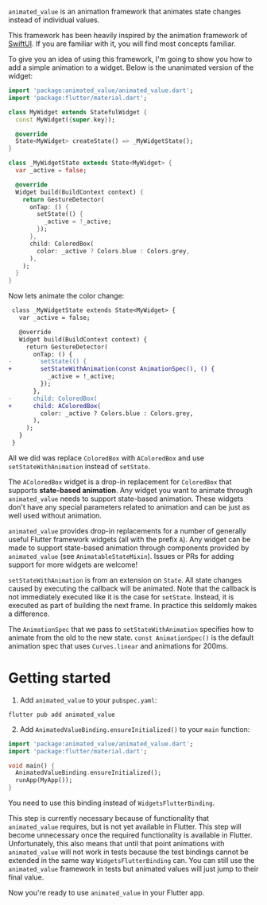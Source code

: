 `animated_value` is an animation framework that animates state changes instead
of individual values.

This framework has been heavily inspired by the animation framework of
[SwiftUI][swiftui animation framework]. If you are familiar with it, you will
find most concepts familiar.

To give you an idea of using this framework, I'm going to show you how to add a
simple animation to a widget. Below is the unanimated version of the widget:

```dart
import 'package:animated_value/animated_value.dart';
import 'package:flutter/material.dart';

class MyWidget extends StatefulWidget {
  const MyWidget({super.key});

  @override
  State<MyWidget> createState() => _MyWidgetState();
}

class _MyWidgetState extends State<MyWidget> {
  var _active = false;

  @override
  Widget build(BuildContext context) {
    return GestureDetector(
      onTap: () {
        setState(() {
          _active = !_active;
        });
      },
      child: ColoredBox(
        color: _active ? Colors.blue : Colors.grey,
      ),
    );
  }
}
```

Now lets animate the color change:

```diff
 class _MyWidgetState extends State<MyWidget> {
   var _active = false;

   @override
   Widget build(BuildContext context) {
     return GestureDetector(
       onTap: () {
-        setState(() {
+        setStateWithAnimation(const AnimationSpec(), () {
           _active = !_active;
         });
       },
-      child: ColoredBox(
+      child: AColoredBox(
         color: _active ? Colors.blue : Colors.grey,
       ),
     );
   }
 }
```

All we did was replace `ColoredBox` with `AColoredBox` and use
`setStateWithAnimation` instead of `setState`.

The `AColoredBox` widget is a drop-in replacement for `ColoredBox` that supports
**state-based animation**. Any widget you want to animate through
`animated_value` needs to support state-based animation. These widgets don't
have any special parameters related to animation and can be just as well used
without animation.

`animated_value` provides drop-in replacements for a number of generally useful
Flutter framework widgets (all with the prefix `A`). Any widget can be made to
support state-based animation through components provided by `animated_value`
(see `AnimatableStateMixin`). Issues or PRs for adding support for more widgets
are welcome!

`setStateWithAnimation` is from an extension on `State`. All state changes
caused by executing the callback will be animated. Note that the callback is not
immediately executed like it is the case for `setState`. Instead, it is executed
as part of building the next frame. In practice this seldomly makes a
difference.

The `AnimationSpec` that we pass to `setStateWithAnimation` specifies how to
animate from the old to the new state. `const AnimationSpec()` is the default
animation spec that uses `Curves.linear` and animations for 200ms.

# Getting started

1. Add `animated_value` to your `pubspec.yaml`:

```shell
flutter pub add animated_value
```

2. Add `AnimatedValueBinding.ensureInitialized()` to your `main` function:

```dart
import 'package:animated_value/animated_value.dart';
import 'package:flutter/material.dart';

void main() {
  AnimatedValueBinding.ensureInitialized();
  runApp(MyApp());
}
```

You need to use this binding instead of `WidgetsFlutterBinding`.

This step is currently necessary because of functionality that `animated_value`
requires, but is not yet available in Flutter. This step will become unnecessary
once the required functionality is available in Flutter. Unfortunately, this
also means that until that point animations with `animated_value` will not work
in tests because the test bindings cannot be extended in the same way
`WidgetsFlutterBinding` can. You can still use the `animated_value` framework in
tests but animated values will just jump to their final value.

Now you're ready to use `animated_value` in your Flutter app.

[swiftui animation framework]:
  https://developer.apple.com/documentation/swiftui/animations
